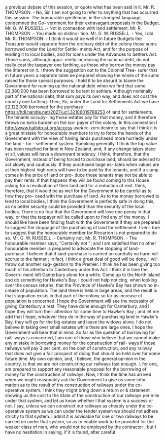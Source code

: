 a previous debate of this session, or quote what has been said in it. Mr. R. THOMPSON. - No, Sir, I am not going to refer to anything that has occurred this session. The honourable gentleman, in the strongest language, condemned the Go- vernment for their extravagant proposals in the Budget. Mr. G. W. RUSSELL .- Not in connection with land settlement. Mr. R. THOMPSON .- You made no distinc- tion. Mr. G. W. RUSSELL. - Yes, I did. Mr. R. THOMPSON .- I think it would be well if in future Budgets the Treasurer would separate from the ordinary debt of the colony those sums borrowed under the Land for Settle- ments Act, and for the purpose of lending it to local bodies, and for loans under the Advances to Settlers Act. Those sums, although appa- rently increasing the national debt, do not really cost the taxpayer one farthing, as those who borrow the money pay the interest on it. I throw the suggestion out to the Colonial Trea- surer that in future years a separate table be prepared showing the whole of the sums raised for those special purposes. I hold it to be absurd to blame the Government for running up the national debt when we find that some £2,380,000 has been borrowed to be lent to settlers. Although nominally part of the national debt, that sum pays its own way, and does not cost the country one farthing. Then, Sir, under the Land for Settlements Act we have £2,122,000 borrowed for the purchase https://hdl.handle.net/2027/uc1.32106019788253 of land for settlements. The tenants occupy- ing those estates pay for that money, and it therefore throws no extra burden on the tax- payer of the colony. In this connection I http://www.hathitrust.org/access use#cc-zero desire to say that I think it is a great mistake for honourable members to try to force the hands of the Government with the view of having lands purchased more hurriedly under the land - for - settlement system. Speaking generally, I think the top value has been reached for land in New Zealand, and, if any change takes place at all, values will have a downward tendency. I think, therefore, that the Government, instead of being forced to purchase land, should be advised to act slowly and cautiously. If they purchased large es- tates when values are at their highest high rents will have to be paid by the tenants, and if a slump comes in the price of land or pro- duce those tenants may not be able to pay their rents. If that happens they will be found coming to this House asking for a revaluation of their land and for a reduction of rent. think, therefore, that it would be as well for the Government to be careful as to how they pro- ceed with the purchase of land. As to the money borrowed to lend to local bodies, I think the Government is perfectly safe in doing this, as no better security could be provided than the security of the local bodies. There is no fear that the Government will lose one penny in that way, or that the taxpayer will be called upon to find any of the money. I should like have been finding fault with the Government if they are prepared to suggest the stoppage of the purchasing of land for settlement. I ven- ture to suggest that the honourable member for Riccarton is not prepared to do so. Mr. G. W. RUSSELL .- Certainly not. Mr. R. THOMPSON. - The honourable member says, "Certainly not "; and I am satisfied that no other honourable member is prepared to advocate the stopping of land- purchase. I believe that if land-purchase is carried on carefully no harm will accrue to the farmer ; in fact, I think a great deal of good will be done. I will throw out another sug- gestion to the Premier. I think he has been giving too much of his attention to Canterbury under this Act. I think it is time the Govern- ment left Canterbury alone for a while. Come up to the North Island and do something for Hawke's Bay. I could not help noticing, when looking over the census returns, that the Province of Hawke's Bay has shown no in- crease of population. The land there is held in large areas, and the result is that stagnation exists in that part of the colony so far as increase of population is concerned. I hope the Government will see the necessity of giving Canterbury a rest. They have done enough for Canterbury, and I hope they will turn their attention for some time to Hawke's Bay ; and let me add that I hope, whatever they do in the way of purchasing land in Hawke's Bay, they will go for the big estates and leave the widows alone. I do not believe in taking over small estates while there are large ones. I hope the Government will bear that in mind. So far as the question of borrowing for rail- ways is concerned, I am one of those who believe that we cannot make any mistake in borrowing money for the construction of rail- ways if those railways will pay 3 per cent. on the cost of construction, and any railway that does not give a fair prospect of doing that should be held over for some future time. My own opinion, and, I believe, the general opinion in the country, is that we are not constructing our railways fast enough. I, for one, am prepared to support any reasonable proposal for the borrowing of money for the construction of railways. Now, I think the time has arrived when we might reasonably ask the Government to give us some infor- mation as to the result of the construction of railways under the co-operative system. I think they might bring down a return or & statement showing us the cost to the State of the construction of our railways per mile under that system, and let us know whether I that system is a success or not. I say, unless we can construct our railways as cheaply under the co-operative system as we can under the tender system we should not adhere strictly to that system. I admit it is advisable for one or two railways to be carried on under that system, so as to enable work to be provided for the weaker class of men, who would not be employed by the contractor ; but I have no hesitation in saying, if it is found, after careful 